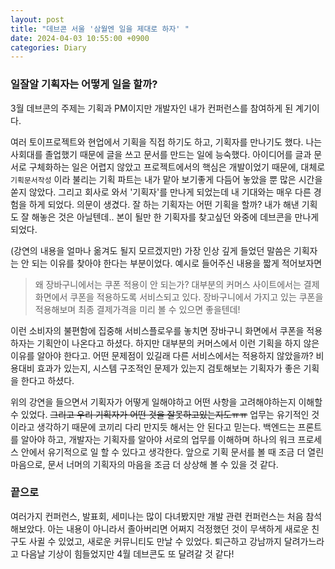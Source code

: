 ```yaml
---
layout: post
title: "데브콘 서울 '삼월엔 일을 제대로 하자' "
date: 2024-04-03 10:55:00 +0900
categories: Diary
---
```


### 일잘알 기획자는 어떻게 일을 할까?

3월 데브콘의 주제는 기획과 PM이지만 개발자인 내가 컨퍼런스를 참여하게 된 계기이다.

여러 토이프로젝트와 현업에서 기획을 직접 하기도 하고, 기획자를 만나기도 했다. 나는 사회대를 졸업했기 때문에 글을 쓰고 문서를 만드는 일에 능숙했다. 아이디어를 글과 문서로 구체화하는 일은 어렵지 않았고 프로젝트에서의 핵심은 개발이었기 때문에, 대체로 `기획문서작성` 이라 불리는 기획 파트는 내가 맡아 보기좋게 다듬어 놓았을 뿐 많은 시간을 쏟지 않았다. 그리고 회사로 와서 '기획자'를 만나게 되었는데 내 기대와는 매우 다른 경험을 하게 되었다.
의문이 생겼다. 잘 하는 기획자는 어떤 기획을 할까? 내가 해낸 기획도 잘 해놓은 것은 아닐텐데.. 본이 될만 한 기획자를 찾고싶던 와중에 데브콘을 만나게 되었다.

(강연의 내용을 얼마나 옮겨도 될지 모르겠지만) 가장 인상 깊게 들었던 말씀은 기획자는 안 되는 이유를 찾아야 한다는 부분이었다. 예시로 들어주신 내용을 짧게 적어보자면

> 왜 장바구니에서는 쿠폰 적용이 안 되는가? 대부분의 커머스 사이트에서는 결제화면에서 쿠폰을 적용하도록 서비스되고 있다. 장바구니에서 가지고 있는 쿠폰을 적용해보며 최종 결제가격을 미리 볼 수 있으면 좋을텐데!

이런 소비자의 불편함에 집중해 서비스플로우를 놓치면 장바구니 화면에서 쿠폰을 적용하자는 기획안이 나온다고 하셨다. 하지만 대부분의 커머스에서 이런 기획을 하지 않은 이유를 알아야 한다고. 어떤 문제점이 있길래 다른 서비스에서는 적용하지 않았을까? 비용대비 효과가 있는지, 시스템 구조적인 문제가 있는지 검토해보는 기획자가 좋은 기획을 한다고 하셨다.

위의 강연을 들으면서 기획자가 어떻게 일해야하고 어떤 사항을 고려해야하는지 이해할 수 있었다. ~~그리고 우리 기획자가 어떤 것을 잘못하고있는지도ㅠㅠ~~ 업무는 유기적인 것이라고 생각하기 때문에 코끼리 다리 만지듯 해서는 안 된다고 믿는다. 백엔드는 프론트를 알아야 하고, 개발자는 기획자를 알아야 서로의 업무를 이해하며 하나의 워크 프로세스 안에서 유기적으로 일 할 수 있다고 생각한다. 앞으로 기획 문서를 볼 때 조금 더 열린 마음으로, 문서 너머의 기획자의 마음을 조금 더 상상해 볼 수 있을 것 같다.

### 끝으로

여러가지 컨퍼런스, 발표회, 세미나는 많이 다녀봤지만 개발 관련 컨퍼런스는 처음 참석해보았다. 아는 내용이 아니라서 졸아버리면 어쩌지 걱정했던 것이 무색하게 새로운 친구도 사귈 수 있었고, 새로운 커뮤니티도 만날 수 있었다. 퇴근하고 강남까지 달려가느라고 다음날 기상이 힘들었지만 4월 데브콘도 또 달려갈 것 같다!
